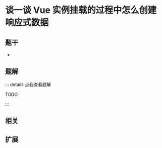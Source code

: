 # 谈一谈 Vue 实例挂载的过程中怎么创建响应式数据


## 题干

- 



## 题解

::: details 点我查看题解

  TODO

:::



## 相关



## 扩展
